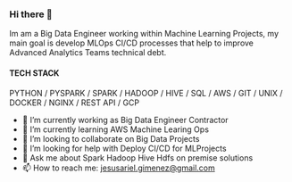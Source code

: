 ### Hi there 👋

Im am a Big Data Engineer working within Machine Learning Projects, my main goal is develop MLOps CI/CD processes that help to improve Advanced Analytics Teams technical debt.

#### TECH STACK

PYTHON / PYSPARK / SPARK / HADOOP / HIVE / SQL / AWS / GIT / UNIX / DOCKER / NGINX / REST API / GCP

- 🔭 I’m currently working as Big Data Engineer Contractor 
- 🌱 I’m currently learning AWS Machine Learing Ops 
- 👯 I’m looking to collaborate on Big Data Projects
- 🤔 I’m looking for help with Deploy CI/CD for MLProjects
- 💬 Ask me about Spark Hadoop Hive Hdfs on premise solutions
- 📫 How to reach me: jesusariel.gimenez@gmail.com

<!--
**jagimene/jagimene** is a ✨ _special_ ✨ repository because its `README.md` (this file) appears on your GitHub profile.

Here are some ideas to get you started:

- 🔭 I’m currently working as Big Data Engineer Contractor 
- 🌱 I’m currently learning AWS Machine Learing Ops 
- 👯 I’m looking to collaborate on Big Data Projects
- 🤔 I’m looking for help with Deploy CI/CD for MLProjects
- 💬 Ask me about Spark Hadoop Hive Hdfs on premise solutions
- 📫 How to reach me: jesusariel.gimenez@gmail.com
-->
